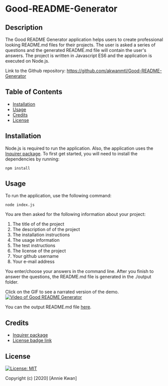 # Good-README-Generator

## Description
The Good README Generator application helps users to create professional looking README.md files for their projects. The user is asked a series of questions and the generated README.md file will contain the user's answers. The project is written in Javascript ES6 and the application is executed on Node.js.

Link to the Github repository: https://github.com/akwanmtl/Good-README-Generator

## Table of Contents

* [Installation](#installation)
* [Usage](#usage)
* [Credits](#credits)
* [License](#license)

## Installation

Node.js is required to run the application. Also, the application uses the [Inquirer package](https://www.npmjs.com/package/inquirer). To first get started, you will need to install the dependencies by running:
```
npm install
```
## Usage 

To run the application, use the following command:
```
node index.js
```
You are then asked for the following information about your project:
1. The title of of the project
2. The description of of the project
3. The installation instructions
4. The usage information
5. The test instructions
6. The license of the project
7. Your github username
8. Your e-mail address

You enter/choose your answers in the command line. After you finish to answer the questions, the README.md file is generated in the ./output folder.

Click on the GIF to see a narrated version of the demo.
[![Video of Good README Generator](assets/demo.gif)](https://drive.google.com/file/d/1mi1w5kN023ABZyVbmKDiUnCbrVAqPlDM/view?usp=sharing) 

You can the output README.md file [here](https://github.com/akwanmtl/Good-README-Generator/tree/main/output).

## Credits

* [Inquirer package](https://www.npmjs.com/package/inquirer)
* [License badge link](https://gist.github.com/lukas-h/2a5d00690736b4c3a7ba)


## License

[![License: MIT](https://img.shields.io/badge/License-MIT-yellow.svg)](https://opensource.org/licenses/MIT)

Copyright (c) [2020] [Annie Kwan]
